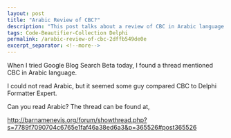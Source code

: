 ```yaml
---
layout: post
title: "Arabic Review of CBC?"
description: "This post talks about a review of CBC in Arabic language."
tags: Code-Beautifier-Collection Delphi
permalink: /arabic-review-of-cbc-2dffb549de0e
excerpt_separator: <!--more-->
---
```

When I tried Google Blog Search Beta today, I found a thread mentioned CBC in Arabic language.

I could not read Arabic, but it seemed some guy compared CBC to Delphi Formatter Expert.

Can you read Arabic? The thread can be found at,

http://barnamenevis.org/forum/showthread.php?s=7789f7090704c6765e1faf46a38ed6a3&p=365526#post365526
<!--more-->